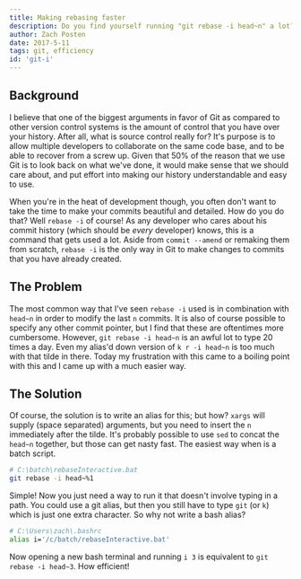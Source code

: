 ```yaml
---
title: Making rebasing faster
description: Do you find yourself running "git rebase -i head~n" a lot?
author: Zach Posten
date: 2017-5-11
tags: git, efficiency
id: 'git-i'
---
```


## Background

I believe that one of the biggest arguments in favor of Git as compared to other version control systems is the amount of control that you have over your history. After all, what is source control really for? It's purpose is to allow multiple developers to collaborate on the same code base, and to be able to recover from a screw up. Given that 50% of the reason that we use Git is to look back on what we've done, it would make sense that we should care about, and put effort into making our history understandable and easy to use.

When you're in the heat of development though, you often don't want to take the time to make your commits beautiful and detailed. How do you do that? Well `rebase -i` of course! As any developer who cares about his commit history (which should be _every_ developer) knows, this is a command that gets used a lot. Aside from `commit --amend` or remaking them from scratch, `rebase -i` is the only way in Git to make changes to commits that you have already created.

## The Problem

The most common way that I've seen `rebase -i` used is in combination with `head~n` in order to modify the last `n` commits. It is also of course possible to specify any other commit pointer, but I find that these are oftentimes more cumbersome. However, `git rebase -i head~n` is an awful lot to type 20 times a day. Even my alias'd down version of `k r -i head~n` is too much with that tilde in there. Today my frustration with this came to a boiling point with this and I came up with a much easier way.

## The Solution

Of course, the solution is to write an alias for this; but how? `xargs` will supply (space separated) arguments, but you need to insert the `n` immediately after the tilde. It's probably possible to use `sed` to concat the `head~n` together, but those can get nasty fast. The easiest way when is a batch script.

```bash
# C:\batch\rebaseInteractive.bat
git rebase -i head~%1
```

Simple! Now you just need a way to run it that doesn't involve typing in a path. You could use a git alias, but then you still have to type `git` (or `k`) which is just one extra character. So why not write a bash alias?

```bash
# C:\Users\zach\.bashrc
alias i='/c/batch/rebaseInteractive.bat'
```

Now opening a new bash terminal and running `i 3` is equivalent to `git rebase -i head~3`. How efficient!
